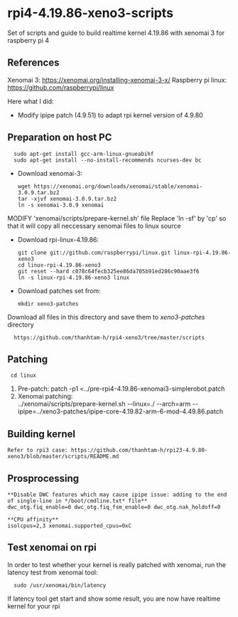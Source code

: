 # rpi4-4.19.86-xeno3-scripts
Set of scripts and guide to build realtime kernel 4.19.86 with xenomai 3 for raspberry pi 4

References
------------
Xenomai 3: https://xenomai.org/installing-xenomai-3-x/
Raspberry pi linux: https://github.com/raspberrypi/linux

Here what I did:
- Modify ipipe patch (4.9.51) to adapt rpi kernel version of 4.9.80

Preparation on host PC
------------
      sudo apt-get install gcc-arm-linux-gnueabihf
      sudo apt-get install --no-install-recommends ncurses-dev bc

* Download xenomai-3:

      wget https://xenomai.org/downloads/xenomai/stable/xenomai-3.0.9.tar.bz2
      tar -xjvf xenomai-3.0.9.tar.bz2
      ln -s xenomai-3.0.9 xenomai
MODIFY 'xenomai/scripts/prepare-kernel.sh' file
Replace 'ln -sf' by 'cp'  so that it will copy all neccessary xenomai files to linux source

* Download rpi-linux-4.19.86:

	  git clone git://github.com/raspberrypi/linux.git linux-rpi-4.19.86-xeno3
	  cd linux-rpi-4.19.86-xeno3
	  git reset --hard c078c64fecb325ee86da705b91ed286c90aae3f6
	  ln -s linux-rpi-4.19.86-xeno3 linux
    
* Download patches set from:

	  mkdir xeno3-patches
Download all files in this directory and save them to *xeno3-patches* directory

	  https://github.com/thanhtam-h/rpi4-xeno3/tree/master/scripts	  
	
Patching
------------
	 cd linux
    
1. Pre-patch:
		patch -p1 <../pre-rpi4-4.19.86-xenomai3-simplerobot.patch
2. Xenomai patching:	
	  	../xenomai/scripts/prepare-kernel.sh --linux=./  --arch=arm  --ipipe=../xeno3-patches/ipipe-core-4.19.82-arm-6-mod-4.49.86.patch
      

Building kernel
------------
	  
	Refer to rpi3 case: https://github.com/thanhtam-h/rpi23-4.9.80-xeno3/blob/master/scripts/README.md
           
      
Prosprocessing
------------  
	**Disable DWC features which may cause ipipe issue: adding to the end of single-line in */boot/cmdline.txt* file**
	dwc_otg.fiq_enable=0 dwc_otg.fiq_fsm_enable=0 dwc_otg.nak_holdoff=0
	
	**CPU affinity**
	isolcpus=2,3 xenomai.supported_cpus=0xC
	
Test xenomai on rpi
------------      
In order to test whether your kernel is really patched with xenomai, run the latency test from xenomai tool:

      sudo /usr/xenomai/bin/latency
If latency tool get start and show some result, you are now have realtime kernel for your rpi

      

